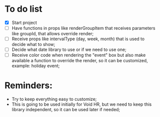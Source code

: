 # To do list
- [x] Start project 
- [ ] Have functions in props like renderGroupItem that receives parameters like groupId, that allows override render;
- [ ] Receive props like intervalType (day, week, month) that is used to decide what to show;
- [ ] Decide what date library to use or if we need to use one;
- [ ] Receive color code when rendering the "event" box but also make available a function to override the render, so it can be customized, example: holiday event;

# Reminders:
- Try to keep everything easy to customize;
- This is going to be used initially for Void HR, but we need to keep this library independent, so it can be used later if needed;
